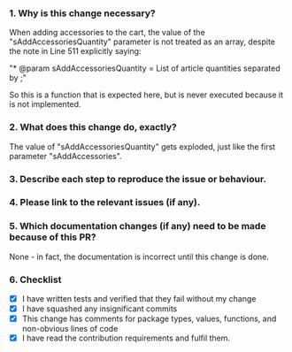 <!--
Thank you for contributing to Shopware! Please fill out this description template to help us to process your pull request.

Please make sure to fulfil our contribution guideline (https://developers.shopware.com/contributing/contribution-guideline/).
-->

### 1. Why is this change necessary?
When adding accessories to the cart, the value of the "sAddAccessoriesQuantity" parameter is not treated as an array, despite the note in Line 511 explicitly saying:
 
"* @param sAddAccessoriesQuantity = List of article quantities separated by ;"

So this is a function that is expected here, but is never executed because it is not implemented.

### 2. What does this change do, exactly?
The value of "sAddAccessoriesQuantity" gets exploded, just like the first parameter "sAddAccessories".

### 3. Describe each step to reproduce the issue or behaviour.


### 4. Please link to the relevant issues (if any).


### 5. Which documentation changes (if any) need to be made because of this PR?
None - in fact, the documentation is incorrect until this change is done.

### 6. Checklist

- [x] I have written tests and verified that they fail without my change
- [x] I have squashed any insignificant commits
- [x] This change has comments for package types, values, functions, and non-obvious lines of code
- [x] I have read the contribution requirements and fulfil them.